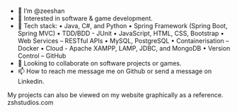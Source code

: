 - 👋 I’m @zeeshan
- 👀 Interested in software & game development.
- 🌱 Tech stack:
      • Java, C#, and Python
      • Spring Framework (Spring Boot, Spring MVC)
      • TDD/BDD - JUnit
      • JavaScript, HTML, CSS, Bootstrap
      • Web Services – RESTful APIs
      • MySQL, PostgreSQL
      • Containerisation – Docker
      • Cloud - Apache XAMPP, LAMP, JDBC, and MongoDB
      • Version Control – GitHub
- 💞️ Looking to collaborate on software projects or games.
- 📫 How to reach me message me on Github or send a message on Linkedin.

My projects can also be viewed on my website graphically as a reference. zshstudios.com

<!---
zeeshan457/zeeshan457 is a ✨ special ✨ repository because its `README.md` (this file) appears on your GitHub profile.
You can click the Preview link to take a look at your changes.
--->
